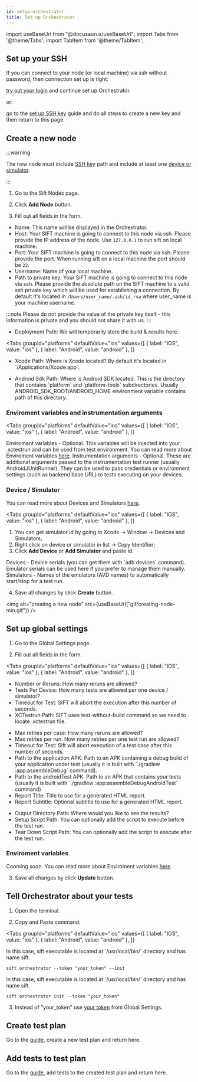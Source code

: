 ```yaml
---
id: setup-orchestrator
title: Set up Orchestrator
---
```


import useBaseUrl from "@docusaurus/useBaseUrl";
import Tabs from '@theme/Tabs';
import TabItem from '@theme/TabItem';

## Set up your SSH

If you can connect to your node (or local machine) via ssh without password, then connection set up is right:

[try out your login](/ssh#step-3-try-out-your-login) and continue set up Orchestrator.

or:

go to the [set up SSH key](/ssh) guide and do all steps to create a new key and then return to this page.

## Create a new node

:::warning

The new node must include [SSH key](/ssh) path and include at least one [device or simulator](/udid).

:::

1. Go to the Sift Nodes page.

2. Click **Add Node** button.

3. Fill out all fields in the form.

- Name: This name will be displayed in the Orchestrator.
- Host: Your SIFT machine is going to connect to this node via ssh. Please provide the IP address of the node. Use `127.0.0.1` to run sift on local machine.
- Port: Your SIFT machine is going to connect to this node via ssh. Please provide the port. When running sift on a local machine the port should be `22`.
- Username: Name of your local machine.
- Path to private key: Your SIFT machine is going to connect to this node via ssh. Please provide the absolute path on the SIFT machine to a valid ssh private key which will be used for establishing a connection. By default it's located in `/Users/user_name/.ssh/id_rsa` where user_name is your machine username.

:::note
Please do not provide the value of the private key itself - this information is private and you should not share it with us.
:::

- Deployment Path: We will temporarily store the build & results here.

<Tabs
  groupId="platforms"
  defaultValue="ios"
  values={[
    { label: "IOS", value: "ios" },
    { label: "Android", value: "android" },
  ]}
>
  <TabItem value="ios">
    <ul>
        <li>
            Xcode Path: Where is Xcode located? By default it's located in `/Applications/Xcode.app`.
        </li>
    </ul>
  </TabItem>
  <TabItem value="android">
    <ul>
        <li>
            Android Sdk Path: Where is Android SDK located. This is the directory that contains `platform` and `platform-tools` subdirectories. Usually ANDROID_SDK_ROOT/ANDROID_HOME environment variable contains path of this directory.
        </li>
    </ul>
  </TabItem>
</Tabs>

### Enviroment variables and instrumentation arguments

<Tabs
  groupId="platforms"
  defaultValue="ios"
  values={[
    { label: "IOS", value: "ios" },
    { label: "Android", value: "android" },
  ]}
>
  <TabItem value="ios">
    Enviroment variables - Optional. This variables will be injected into your .xctestrun and can be used from test environment. You can read more about Enviroment variables <a target="_blank" href="/env-vars">here</a>.
  </TabItem>
  <TabItem value="android">
    Instrumentation arguments - Optional. These are additional arguments passed to the  instrumentation test runner (usually AndroidJUnitRunner). They can be used to pass credentials or environment settings (such as backend base URL) to tests executing on your devices.
  </TabItem>
</Tabs>

### Device / Simulator

You can read more about Devices and Simulators [here](/udid).

<Tabs
  groupId="platforms"
  defaultValue="ios"
  values={[
    { label: "IOS", value: "ios" },
    { label: "Android", value: "android" },
  ]}
>
  <TabItem value="ios">
    <ol>
        <li>
            You can get simulator id by going to Xcode -> Window -> Devices and Simulators;
        </li>
        <li>
            Right click on device or simulator in list -> Copy Identifier;
        </li>
        <li>
            Сlick <strong>Add Device</strong> or <strong>Add Simulator</strong> and paste id.
        </li>
    </ol>
  </TabItem>
  <TabItem value="android">
    Devices - Device serials (you can get them with `adb devices` command). Emulator serials can be used here if you prefer to manage them manually.
    Simulators - Names of the emulators (AVD names) to automatically start/stop for a test run.
  </TabItem>
</Tabs>

4. Save all changes by click **Create** button.

<img alt="creating a new node" src={useBaseUrl("gif/creating-node-min.gif")} />

## Set up global settings

1. Go to the Global Settings page.

2. Fill out all fields in the form.

<Tabs
  groupId="platforms"
  defaultValue="ios"
  values={[
    { label: "IOS", value: "ios" },
    { label: "Android", value: "android" },
  ]}
>
  <TabItem value="ios">
    <ul>
        <li>
            Number or Reruns: How many reruns are allowed?
        </li>
        <li>
            Tests Per Device: How many tests are allowed per one device / simulator?
        </li>
        <li>
            Timeout for Test: SIFT will abort the execution after this number of seconds.
        </li>
        <li>
            XCTestrun Path: SIFT uses test-without-build command so we need to locate .xctestrun file.
        </li>
    </ul>
  </TabItem>
  <TabItem value="android">
    <ul>
        <li>
            Max retries per case: How many reruns are allowed?
        </li>
        <li>
            Max retries per run: How many retries per one test run are allowed?
        </li>
        <li>
            Timeout for Test: Sift will abort execution of a test case after this number of seconds.
        </li>
        <li>
            Path to the application APK: Path to an APK containing a debug build of your application under test (usually it is built with `./gradlew :app:assembleDebug` command). 
        </li>
        <li>
            Path to the androidTest APK: Path to an APK that contains your tests (usually it is built with `./gradlew :app:assembleDebugAndroidTest` command)
        </li>
        <li>
            Report Title: Title to use for a generated HTML report.
        </li>
        <li>
            Report Subtitle: Optional subtitle to use for a generated HTML report.
        </li>
    </ul>
  </TabItem>
</Tabs>

- Output Directory Path: Where would you like to see the results?
- Setup Script Path: You can optionally add the script to execute before the test run.
- Tear Down Script Path: You can optionally add the script to execute after the test run.

### Enviroment variables

Cooming soon. You can read more about Enviroment variables [here](/env-vars).

3. Save all changes by click **Update** button.

## Tell Orchestrator about your tests

1. Open the terminal.

2. Copy and Paste command:

<Tabs
  groupId="platforms"
  defaultValue="ios"
  values={[
    { label: "IOS", value: "ios" },
    { label: "Android", value: "android" },
  ]}
>
  <TabItem value="ios">
  In this case, sift executable is located at `/usr/local/bin/` directory and has name sift.


  ```
  sift orchestrator --token "your_token" --init
  ```
  </TabItem>
  <TabItem value="android">
  In this case, sift executable is located at `/usr/local/bin/` directory and has name sift.


  ```
  sift orchestrator init --token "your_token"
  ```
  </TabItem>
</Tabs>

3. Instead of "your_token" use [your token](/settings#copy-the-token) from Global Settings.

## Create test plan

Go to the [guide](/test-plans#creating), create a new test plan and return here.

## Add tests to test plan

Go to the [guide](/test-plans#adding-tests-to-test-plan), add tests to the created test plan and return here.
